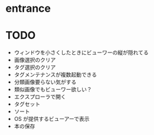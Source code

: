 # entrance

# TODO
- ウィンドウを小さくしたときにビューワーの縦が隠れてる
- 画像選択のクリア
- タグ選択のクリア
- タグメンテナンスが複数起動できる
- 分類画像要らない気がする
- 類似画像でもビューワー欲しい？
- エクスプローラで開く
- タグセット
- ソート
- OS が提供するビューアーで表示
- 本の保存
